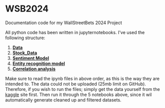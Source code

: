 # WSB2024
Documentation code for my WallStreetBets 2024 Project

All python code has been written in jupyternotebooks. I've used the following structure:
1. [**Data**](https://github.com/lr-svendsen/WSB2024Exam/blob/0ff63a433179dccb293fac4372630cf0f027e609/1.%20Data.ipynb)
2. [**Stock_Data**](https://github.com/lr-svendsen/WSB2024Exam/blob/0ff63a433179dccb293fac4372630cf0f027e609/2.%20Stock_Data.ipynb)
3. [**Sentiment Model**](https://github.com/lr-svendsen/WSB2024Exam/blob/0ff63a433179dccb293fac4372630cf0f027e609/3.%20Sentiment%20Model.ipynb)
4. [**Entity recognition model**](https://github.com/lr-svendsen/WSB2024Exam/blob/0ff63a433179dccb293fac4372630cf0f027e609/4.%20Entity%20Recognition.ipynb)
5. [**Correlation analysis**](https://github.com/lr-svendsen/WSB2024Exam/blob/0ff63a433179dccb293fac4372630cf0f027e609/5.%20Correlation%20analysis.ipynb)

Make sure to read the ipynb files in above order, as this is the way they are intended to. The data could not be uploaded (25mb limit on GitHub). Therefore, if you wish to run the files; simply get the data yourself from the [kaggle](https://www.kaggle.com/datasets/gpreda/reddit-wallstreetsbets-posts) site first. Then run it through the 5 notebooks above, since it wil automatically generate cleaned up and filtered datasets.
